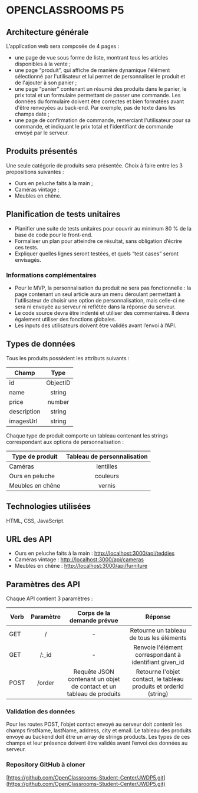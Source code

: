 # OPENCLASSROOMS P5

## Architecture générale
L’application web sera composée de 4 pages :

- une page de vue sous forme de liste, montrant tous les articles disponibles à la vente ;
- une page “produit”, qui affiche de manière dynamique l'élément sélectionné par l'utilisateur et lui permet de personnaliser le produit et de l'ajouter à son panier ;
- une page “panier” contenant un résumé des produits dans le panier, le prix total et un formulaire permettant de passer une commande. Les données du formulaire doivent être correctes et bien formatées avant d'être renvoyées au back-end. Par exemple, pas de texte dans les champs date ;
- une page de confirmation de commande, remerciant l'utilisateur pour sa commande, et indiquant le prix total et l'identifiant de commande envoyé par le serveur.

## Produits présentés
Une seule catégorie de produits sera présentée.
Choix à faire entre les 3 propositions suivantes :

- Ours en peluche faits à la main ;
- Caméras vintage ;
- Meubles en chêne.

## Planification de tests unitaires
- Planifier une suite de tests unitaires pour couvrir au minimum 80 % de la base de code pour le front-end.
- Formaliser un plan pour atteindre ce résultat, sans obligation d’écrire ces tests.
- Expliquer quelles lignes seront testées, et quels “test cases” seront envisagés.

### Informations complémentaires
- Pour le MVP, la personnalisation du produit ne sera pas fonctionnelle : la page contenant un seul article aura un menu déroulant permettant à l'utilisateur de choisir une option de personnalisation, mais celle-ci ne sera ni envoyée au serveur ni reflétée dans la réponse du serveur.
- Le code source devra être indenté et utiliser des commentaires. Il devra également utiliser des fonctions globales.
- Les inputs des utilisateurs doivent être validés avant l’envoi à l’API.

## Types de données
Tous les produits possèdent les attributs suivants :

| Champ        | Type     |
| ------------ |:-------: |
| id           | ObjectID |
| name         | string   |
| price        | number   |
| description  | string   |
| imagesUrl    | string   |

Chaque type de produit comporte un tableau contenant les strings correspondant aux options de personnalisation :

| Type de produit  | Tableau de personnalisation |
| ---------------- |:--------------------------: |
| Caméras          | lentilles                   |
| Ours en peluche  | couleurs                    |
| Meubles en chêne | vernis                      |

## Technologies utilisées
HTML, CSS, JavaScript.

## URL des API
- Ours en peluche faits à la main : [http://localhost:3000/api/teddies](http://localhost:3000/api/teddies)
- Caméras vintage : [http://localhost:3000/api/cameras](http://localhost:3000/api/cameras)
- Meubles en chêne : [http://localhost:3000/api/furniture](http://localhost:3000/api/furniture)

## Paramètres des API
Chaque API contient 3 paramètres :

| Verb   | Paramètre | Corps de la demande prévue                                           | Réponse                                                           |
| ------ |:--------: | :------------------------------------------------------------------: | :---------------------------------------------------------------: |
| GET    | /         | -                                                                    | Retourne un tableau de tous les éléments                          |
| GET    | /:_id     | -                                                                    | Renvoie l'élément correspondant à identifiant given_id            |
| POST   | /order    | Requête JSON contenant un objet de contact et un tableau de produits | Retourne l'objet contact, le tableau produits et orderId (string) |

### Validation des données
Pour les routes POST, l’objet contact envoyé au serveur doit contenir les champs firstName, lastName, address, city et email. Le tableau des produits envoyé au backend doit être un array de strings products. Les types de ces champs et leur présence doivent être validés avant l’envoi des données au serveur.

### Repository GitHub à cloner
[https://github.com/OpenClassrooms-Student-Center/JWDP5.git](https://github.com/OpenClassrooms-Student-Center/JWDP5.git)
